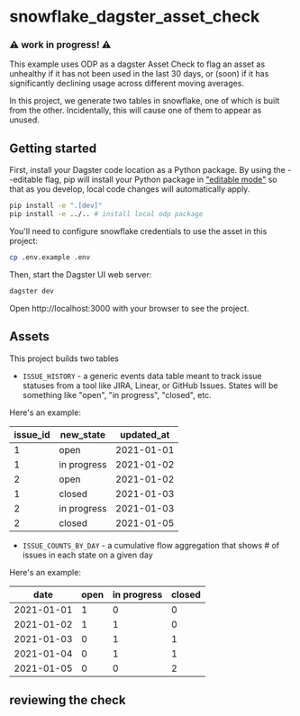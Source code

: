 # snowflake_dagster_asset_check

### :warning: work in progress! :warning:

This example uses ODP as a dagster Asset Check to flag an asset as unhealthy if it has not been used in the last 30 days, or (soon) if it has significantly declining usage across different moving averages.

In this project, we generate two tables in snowflake, one of which is built from the other. Incidentally, this will cause one of them to appear as unused.

## Getting started

First, install your Dagster code location as a Python package. By using the --editable flag, pip will install your Python package in ["editable mode"](https://pip.pypa.io/en/latest/topics/local-project-installs/#editable-installs) so that as you develop, local code changes will automatically apply.

```bash
pip install -e ".[dev]"
pip install -e ../.. # install local odp package
```

You'll need to configure snowflake credentials to use the asset in this project:

```bash
cp .env.example .env
```

Then, start the Dagster UI web server:

```bash
dagster dev
```

Open http://localhost:3000 with your browser to see the project.

## Assets

This project builds two tables

- `ISSUE_HISTORY` - a generic events data table meant to track issue statuses from a tool like JIRA, Linear, or GitHub Issues. States will be something like "open", "in progress", "closed", etc.

Here's an example:

| issue_id | new_state   | updated_at |
| -------- | ----------- | ---------- |
| 1        | open        | 2021-01-01 |
| 1        | in progress | 2021-01-02 |
| 2        | open        | 2021-01-02 |
| 1        | closed      | 2021-01-03 |
| 2        | in progress | 2021-01-03 |
| 2        | closed      | 2021-01-05 |

- `ISSUE_COUNTS_BY_DAY` - a cumulative flow aggregation that shows # of issues in each state on a given day

Here's an example:

| date       | open | in progress | closed |
| ---------- | ---- | ----------- | ------ |
| 2021-01-01 | 1    | 0           | 0      |
| 2021-01-02 | 1    | 1           | 0      |
| 2021-01-03 | 0    | 1           | 1      |
| 2021-01-04 | 0    | 1           | 1      |
| 2021-01-05 | 0    | 0           | 2      |

## reviewing the check
